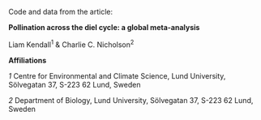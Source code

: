 Code and data from the article:

**Pollination across the diel cycle: a global meta-analysis**

Liam Kendall<sup>1</sup> & Charlie C. Nicholson<sup>2</sup>

**Affiliations**

*1* Centre for Environmental and Climate Science, Lund University, Sölvegatan 37, S-223 62 Lund, Sweden

*2* Department of Biology, Lund University, Sölvegatan 37, S-223 62 Lund, Sweden
